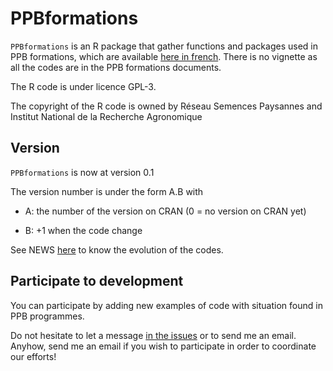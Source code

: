 # PPBformations

`PPBformations` is an R package that gather functions and packages used in PPB formations, which are available [here in french](https://github.com/priviere/PPB_formations_FR).
There is no vignette as all the codes are in the PPB formations documents.

The R code is under licence GPL-3.

The copyright of the R code is owned by Réseau Semences Paysannes and Institut National de la Recherche Agronomique

## Version
`PPBformations` is now at version 0.1

The version number is under the form A.B with

* A: the number of the version on CRAN (0 = no version on CRAN yet)

* B: +1 when the code change

See NEWS [here](https://github.com/priviere/PPBstats/blob/master/NEWS) to know the evolution of the codes.

## Participate to development

You can participate by adding new examples of code with situation found in PPB programmes.

Do not hesitate to let a message [in the issues](https://github.com/priviere/PPBstats/issues) or to send me an email.
Anyhow, send me an email if you wish to participate in order to coordinate our efforts!


